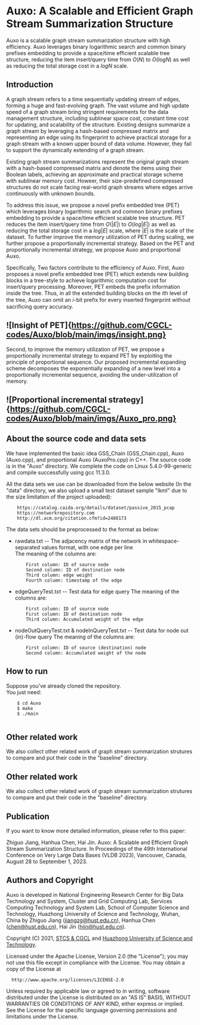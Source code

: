 # Auxo: A Scalable and Efficient Graph Stream Summarization Structure

Auxo is a scalable graph stream summarization structure with high efficiency. Auxo leverages binary logarithmic search and common binary prefixes embedding to provide a space/time efficient scalable tree structure, reducing the item insert/query time from $O(N)$ to $O(logN)$ as well as reducing the total storage cost in a $logN$ scale.

## Introduction

A graph stream refers to a time sequentially updating stream of edges, forming a huge and fast-evolving graph. The vast volume and high update speed of a graph stream bring stringent requirements for the data management structure, including sublinear space cost, constant time cost for updating, and scalability of the structure. Existing designs summarize a graph stream by leveraging a hash-based compressed matrix and representing an edge using its fingerprint to achieve practical storage for a graph stream with a known upper bound of data volume. However, they fail to support the dynamically extending of a graph stream.  

Existing graph stream summarizations represent the original graph stream with a hash-based compressed matrix and denote the items using their Boolean labels, achieving an approximate and practical storage scheme with sublinear memory cost. Howeer, their size-predefined compressed structures do not scale facing real-world graph streams where edges arrive continuously with unknown bounds.

To address this issue, we propose a novel prefix embedded tree (PET) which leverages binary logarithmic search and common binary prefixes embedding to provide a space/time efficient scalable tree structure. PET reduces the item insert/query time from $O(|E|)$ to $O(log|E|)$ as well as reducing the total storage cost in a $log|E|$ scale, where $|E|$ is the scale of the dataset. To further improve the memory utilization of PET during scaling, we further propose a proportionally incremental strategy. Based on the PET and proportionally incremental strategy, we propose Auxo and proportional Auxo.

Specifically, Two factors contribute to the efficiency of Auxo. First, Auxo proposes a novel prefix embedded tree (PET) which extends new building blocks in a tree-style to achieve logarithmic computation cost for insert/query processing. Moreover, PET embeds the prefix information inside the tree. Thus, in all the extended building blocks on the 𝑖th level of the tree, Auxo can omit an 𝑖-bit prefix for every inserted fingerprint without sacrificing query accuracy.

## ![Insight of PET]{https://github.com/CGCL-codes/Auxo/blob/main/imgs/insight.png}

Second, to improve the memory utilization of PET, we propose a proportionally incremental strategy to expand PET by exploiting the principle of proportional sequence. Our proposed incremental expanding scheme decomposes the exponentially expanding of a new level into a proportionally incremental sequence, avoiding the under-utilization of memory.

## ![Proportional incremental strategy]{https://github.com/CGCL-codes/Auxo/blob/main/imgs/Auxo_pro.png}



## About the source code and data sets

We have implemented the basic idea GSS_Chain (GSS_Chain.cpp), Auxo (Auxo.cpp), and proportional Auxo (AuxoPro.cpp) in C++. The source code is in the "Auxo" directory. We complete the code on Linux 5.4.0-99-generic and compile successfully using gcc 11.3.0.

All the data sets we use can be downloaded from the below website (In the "data" directory, we also upload a small test dataset sample "lkml" due to the size limitation of the project uploaded):  
```
    https://catalog.caida.org/details/dataset/passive_2015_pcap  
    https://networkrepository.com  
    http://dl.acm.org/citation.cfm?id=2488173
```

The data sets should be preprocessed to the format as below:  
* rawdata.txt -- The adjacency matrix of the network in whitespace-separated values format, with one edge per line  
    The meaning of the columns are:  
    ```
        First column: ID of source node  
        Second column: ID of destination node  
        Third column: edge weight  
        Fourth column: timestamp of the edge  
     ```

* edgeQueryTest.txt -- Test data for edge query
    The meaning of the columns are:
    ```
        First column: ID of source node  
        First column: ID of destination node  
        Third column: Accumulated weight of the edge  
    ```


* nodeOutQueryTest.txt & nodeInQueryTest.txt -- Test data for node out (in)-flow query
    The meaning of the columns are:  
    ```
        First column: ID of source (destination) node  
        Second column: Accumulated weight of the node  
    ```

## How to run

Suppose you've already cloned the repository.  
You just need:
```
    $ cd Auxo  
    $ make  
    $ ./main
    
```

## Other related work

We also collect other related work of graph stream summarization strutures to compare and put their code in the "baseline" directory.   

## Other related work

We also collect other related work of graph stream summarization strutures to compare and put their code in the "baseline" directory. 

## Publication

If you want to know more detailed information, please refer to this paper:

Zhiguo Jiang, Hanhua Chen, Hai Jin. Auxo: A Scalable and Efficient Graph Stream Summarization Structure. In Proceedings of the 49th International Conference on Very Large Data Bases (VLDB 2023), Vancouver, Canada, August 28 to September 1, 2023.

## Authors and Copyright

Auxo is developed in National Engineering Research Center for Big Data Technology and System, Cluster and Grid Computing Lab, Services Computing Technology and System Lab, School of Computer Science and Technology, Huazhong University of Science and Technology, Wuhan, China by Zhiguo Jiang (jiangzg@hust.edu.cn), Hanhua Chen (chen@hust.edu.cn), Hai Jin (hjin@hust.edu.cn).

Copyright (C) 2021, [STCS & CGCL](http://grid.hust.edu.cn/) and [Huazhong University of Science and Technology](https://www.hust.edu.cn/).

Licensed under the Apache License, Version 2.0 (the "License"); you may not use this file except in compliance with the License. You may obtain a copy of the License at

```
  http://www.apache.org/licenses/LICENSE-2.0
```
Unless required by applicable law or agreed to in writing, software distributed under the License is distributed on an "AS IS" BASIS, WITHOUT WARRANTIES OR CONDITIONS OF ANY KIND, either express or implied. See the License for the specific language governing permissions and limitations under the License.
